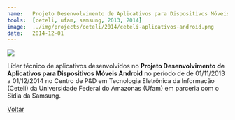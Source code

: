 ```yaml
---
name:  	Projeto Desenvolvimento de Aplicativos para Dispositivos Móveis Android
tools: 	[ceteli, ufam, samsung, 2013, 2014]
image: 	../img/projects/ceteli/2014/ceteli-aplicativos-android.png
date: 	2014-12-01
---
```


![](../img/projects/ceteli/2014/ceteli-aplicativos-android.png)

Líder técnico de aplicativos desenvolvidos no **Projeto Desenvolvimento de Aplicativos para Dispositivos Móveis Android** no período de de 01/11/2013 a 01/12/2014 no Centro de P&D em Tecnologia Eletrônica da Informação (Ceteli) da Universidade Federal do Amazonas (Ufam) em parceria com o Sidia da Samsung.

<p class="text-center">
	<a class="btn btn-outline-primary mt-1" href="{{ site.baseurl }}/projects/">Voltar</a>
</p>
